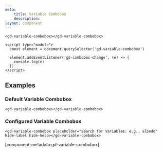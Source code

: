 ```yaml
---
meta:
    title: Variable Combobox
    description:
layout: component
---
```


```html:preview
<gd-variable-combobox></gd-variable-combobox>

<script type="module">
  const element = document.querySelector('gd-variable-combobox')

  element.addEventListener('gd-combobox-change', (e) => {
    console.log(e)
  })
</script>
```

## Examples

### Default Variable Combobox

```html:preview
<gd-variable-combobox></gd-variable-combobox>
```

### Configured Variable Combobox

```html:preview
<gd-variable-combobox placeholder="Search for Variables: e.g., albedo" hide-label hide-help></gd-variable-combobox>
```

[component-metadata:gd-variable-combobox]
